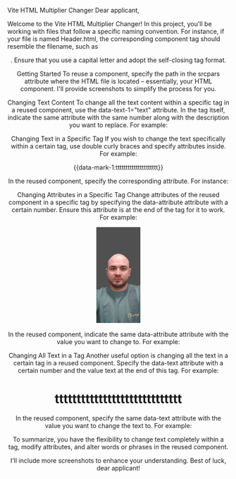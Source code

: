 Vite HTML Multiplier Changer
Dear applicant,

Welcome to the Vite HTML Multiplier Changer! In this project, you'll be working with files that follow a specific naming convention. For instance, if your file is named Header.html, the corresponding component tag should resemble the filename, such as <Header srcpars="html-components/Header.html" />. Ensure that you use a capital letter and adopt the self-closing tag format.

Getting Started
To reuse a component, specify the path in the srcpars attribute where the HTML file is located – essentially, your HTML component. I'll provide screenshots to simplify the process for you.

Changing Text Content
To change all the text content within a specific tag in a reused component, use the data-text-1="text" attribute.
In the tag itself, indicate the same attribute with the same number along with the description you want to replace. For example:

<Header srcpars="html-components/Header.html" data-text-1="description Bro" />

Changing Text in a Specific Tag
If you wish to change the text specifically within a certain tag, use double curly braces and specify attributes inside. For example:

{{data-mark-1:ttttttttttttttttttttt}}

In the reused component, specify the corresponding attribute. For instance:

<Header srcpars="html-components/Header.html" data-mark-1="Heloyin" />

Changing Attributes in a Specific Tag
Change attributes of the reused component in a specific tag by specifying the data-attribute attribute with a certain number. Ensure this attribute is at the end of the tag for it to work. For example:

<img width="100px" alt="img" data-attribute-1="src" src="public/Avatar.png">

In the reused component, indicate the same data-attribute attribute with the value you want to change to. For example:

<Header srcpars="html-components/Header.html" data-attribute-1="public/vite.svg" />

Changing All Text in a Tag
Another useful option is changing all the text in a certain tag in a reused component. Specify the data-text attribute with a certain number and the value text at the end of this tag. For example:

<h1 data-text-1="text"> ttttttttttttttttttttttttttttt</h1>

In the reused component, specify the same data-text attribute with the value you want to change the text to. For example:

<Header srcpars="html-components/Header.html" data-text-1="Hello" />

To summarize, you have the flexibility to change text completely within a tag, modify attributes, and alter words or phrases in the reused component.

I'll include more screenshots to enhance your understanding. Best of luck, dear applicant!